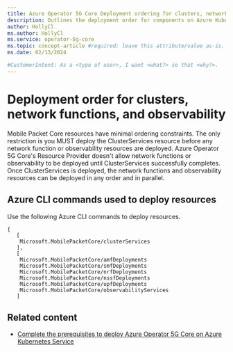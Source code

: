 ```yaml
---
title: Azure Operator 5G Core Deployment ordering for clusters, network functions, and observability 
description: Outlines the deployment order for components on Azure Kubernetes Services or Nexus Azure Kubernetes Services
author: HollyCl
ms.author: HollyCl
ms.service: operator-5g-core
ms.topic: concept-article #required; leave this attribute/value as-is.
ms.date: 02/13/2024

#CustomerIntent: As a <type of user>, I want <what?> so that <why?>.
---
```


# Deployment order for clusters, network functions, and observability 

Mobile Packet Core resources have minimal ordering constraints. The only restriction is you MUST deploy the ClusterServices resource before any network function or observability resources are deployed. Azure Operator 5G Core's Resource Provider doesn't allow network functions or observability to be deployed until ClusterServices successfully completes. Once ClusterServices is deployed, the network functions and observability resources can be deployed in any order and in parallel. 

## Azure CLI commands used to deploy resources

Use the following Azure CLI commands to deploy resources.
  
```azurecli
{ 
   [ 
    Microsoft.MobilePacketCore/clusterServices 
   ], 
   [ 
    Microsoft.MobilePacketCore/amfDeployments 
    Microsoft.MobilePacketCore/smfDeployments 
    Microsoft.MobilePacketCore/nrfDeployments 
    Microsoft.MobilePacketCore/nssfDeployments 
    Microsoft.MobilePacketCore/upfDeployments 
    Microsoft.MobilePacketCore/observabilityServices 
   ]
```

## Related content

- [Complete the prerequisites to deploy Azure Operator 5G Core on Azure Kubernetes Service](how-to-complete-prerequisites-deploy-azure-kubernetes-service.md)

